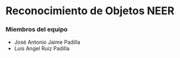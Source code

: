 # Reconocimiento de Objetos NEER
### Miembros del equipo
* José Antonio Jaime Padilla
* Luis Angel Ruiz Padilla

